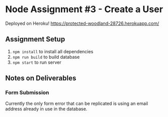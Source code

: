 # Node Assignment #3 - Create a User

Deployed on Heroku!
https://protected-woodland-28726.herokuapp.com/

## Assignment Setup
1. `npm install` to install all dependencies
2. `npm run build` to build database
3. `npm start` to run server

## Notes on Deliverables

### Form Submission

Currently the only form error that can be replicated is using an email address already in use in the database.
